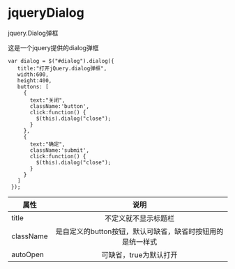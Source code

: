 # jqueryDialog
 jquery.Dialog弹框

 这是一个jquery提供的dialog弹框

 ```
var dialog = $("#dialog").dialog({
    title:"打开jQuery.dialog弹框",
    width:600,
    height:400,
    buttons: [
      {
        text:"关闭",
        className:'button',
        click:function() {
          $(this).dialog("close");
        }
      },
      {
        text:"确定",
        className:'submit',
        click:function() {
          $(this).dialog("close");
        }
      }
    ]
  });
```

| 属性 | 说明 |
| ------------- |:-------------:|
| title | 不定义就不显示标题栏 |
| className | 是自定义的button按钮，默认可缺省，缺省时按钮用的是统一样式 |
| autoOpen | 可缺省，true为默认打开 |


